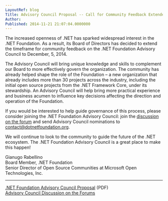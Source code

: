 ```yaml
---
LayoutRef: blog
Title: Advisory Council Proposal -- Call for Community Feedback Extended to December 5th
Author: 
Published: 2014-11-21 21:07:04.0000000
---
```

<p>The increased openness of .NET has sparked widespread interest in the .NET Foundation. As a result, its Board of Directors has decided to extend the timeframe for community feedback on the .NET Foundation Advisory Council to December, 5, 2014.</p>

<p>The Advisory Council will bring unique knowledge and skills to complement our Board to more effectively govern the organization. The community has already helped shape the role of the Foundation &ndash; a new organization that already includes more than 30 projects across the industry, including the initial open source projects from the .NET Framework Core, under its stewardship. An Advisory Council will help bring more practical experience and business acumen to influence key decisions affecting the direction and operation of the Foundation.</p>

<p>If you would be interested to help guide governance of this process, please consider joining the .NET Foundation Advisory Council: join the <a href="http://forums.dotnetfoundation.org/t/advisory-council-proposal/63">discussion on the forum</a>&nbsp;and send Advisory Council nominations to <a href="mailto:contact@dotnetfoundation.org">contact@dotnetfoundation.org</a>.</p>

<p>We will continue to look to the community to guide the future of the .NET ecosystem. The .NET Foundation Advisory Council is a great place to make this happen!</p>

<p>Gianugo Rabellino<br />Board Member, .NET Foundation<br />Senior Director of Open Source Communities at Microsoft Open Technologies, Inc.</p>

<hr />

<p><a href="/assets/documents/net-foundation-advisory-council-proposal.pdf">.NET Foundation Advisory Council Proposal</a> (PDF)<br /><a href="http://forums.dotnetfoundation.org/t/advisory-council-proposal/63">Advisory Council Discussion on the Forums</a></p>
